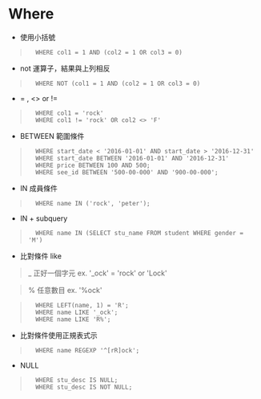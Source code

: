 # Where

* 使用小括號

>		WHERE col1 = 1 AND (col2 = 1 OR col3 = 0)

* not 運算子，結果與上列相反

>		WHERE NOT (col1 = 1 AND (col2 = 1 OR col3 = 0)

* = , <> or !=

>		WHERE col1 = 'rock'
>		WHERE col1 != 'rock' OR col2 <> 'F'

* BETWEEN 範圍條件

>		WHERE start_date < '2016-01-01' AND start_date > '2016-12-31'
>		WHERE start_date BETWEEN '2016-01-01' AND '2016-12-31'
>		WHERE price BETWEEN 100 AND 500;
>		WHERE see_id BETWEEN '500-00-000' AND '900-00-000';

* IN 成員條件

>		WHERE name IN ('rock', 'peter');

* IN + subquery

>		WHERE name IN (SELECT stu_name FROM student WHERE gender = 'M')

* 比對條件 like

>	\_ 正好一個字元 ex. '_ock' = 'rock' or 'Lock'

>	% 任意數目 ex. '%ock'

>		WHERE LEFT(name, 1) = 'R';
>		WHERE name LIKE '_ock';
>		WHERE name LIKE 'R%';

* 比對條件使用正規表式示

>		WHERE name REGEXP '^[rR]ock';

* NULL

>		WHERE stu_desc IS NULL;
>		WHERE stu_desc IS NOT NULL;


 